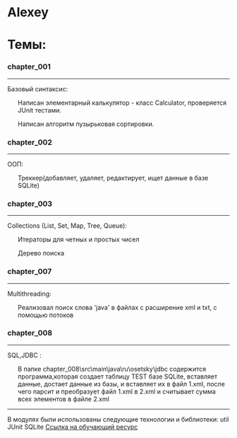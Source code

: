 ﻿# Alexey

Темы:
========================================================================================
### chapter_001
----------------------------------------------------------------------------------------
Базовый синтаксис:
<ul> Написан элементарный калькулятор - класс Calculator, проверяется JUnit тестами. </ul>
<ul> Написан алгоритм пузырьковая сортировки. </ul>

### chapter_002
-----------------------------------------------------------------------------------------
ООП:
<ul> Треккер(добавляет, удаляет, редактирует, ищет данные в базе SQLite)</ul>

### chapter_003
-----------------------------------------------------------------------------------------
Collections (List, Set, Map, Tree, Queue):
<ul> Итераторы для четных и простых чисел </ul>
<ul> Дерево поиска</ul>

### chapter_007
-----------------------------------------------------------------------------------------
Multithreading:
<ul> Реализовал поиск слова 'java' в файлах с расширение xml и txt, с помощью потоков </ul>


### chapter_008
-----------------------------------------------------------------------------------------
SQL,JDBC :
<ul> В папке chapter_008\src\main\java\ru\osetsky\jdbc содержится программа,которая cоздает таблицу TEST базе SQLite, вставляет данные, достает данные из базы, и
 вставляет их в файл 1.xml, после чего парсит и преобразует файл 1.xml в 2.xml  и считывает сумма всех элементов в файле 2.xml</ul>

-----------------------------------------------------------------------------------------
В модулях были использованы следующие технологии и библиотеки:
util
JUnit
SQLite
[Ссылка на обучающий ресурс](http://job4j.ru/index.html)